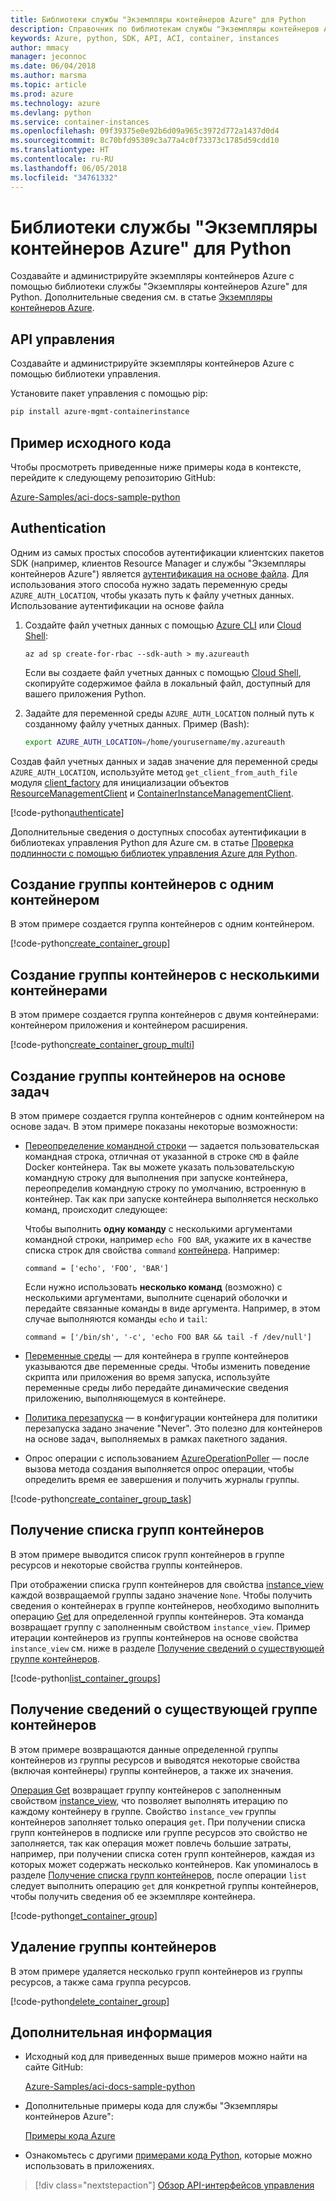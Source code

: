 ```yaml
---
title: Библиотеки службы "Экземпляры контейнеров Azure" для Python
description: Справочник по библиотекам службы "Экземпляры контейнеров Azure" для Python
keywords: Azure, python, SDK, API, ACI, container, instances
author: mmacy
manager: jeconnoc
ms.date: 06/04/2018
ms.author: marsma
ms.topic: article
ms.prod: azure
ms.technology: azure
ms.devlang: python
ms.service: container-instances
ms.openlocfilehash: 09f39375e0e92b6d09a965c3972d772a1437d0d4
ms.sourcegitcommit: 8c70bfd95309c3a77a4c0f73373c1785d59cdd10
ms.translationtype: HT
ms.contentlocale: ru-RU
ms.lasthandoff: 06/05/2018
ms.locfileid: "34761332"
---
```

# <a name="azure-container-instances-libraries-for-python"></a>Библиотеки службы "Экземпляры контейнеров Azure" для Python

Создавайте и администрируйте экземпляры контейнеров Azure с помощью библиотеки службы "Экземпляры контейнеров Azure" для Python. Дополнительные сведения см. в статье [Экземпляры контейнеров Azure](/azure/container-instances/container-instances-overview).

## <a name="management-apis"></a>API управления

Создавайте и администрируйте экземпляры контейнеров Azure с помощью библиотеки управления.

Установите пакет управления с помощью pip:

```bash
pip install azure-mgmt-containerinstance
```

## <a name="example-source"></a>Пример исходного кода

Чтобы просмотреть приведенные ниже примеры кода в контексте, перейдите к следующему репозиторию GitHub:

[Azure-Samples/aci-docs-sample-python](https://github.com/Azure-Samples/aci-docs-sample-python)

## <a name="authentication"></a>Authentication

Одним из самых простых способов аутентификации клиентских пакетов SDK (например, клиентов Resource Manager и службы "Экземпляры контейнеров Azure") является [аутентификация на основе файла](/python/azure/python-sdk-azure-authenticate#mgmt-auth-file). Для использования этого способа нужно задать переменную среды `AZURE_AUTH_LOCATION`, чтобы указать путь к файлу учетных данных. Использование аутентификации на основе файла

1. Создайте файл учетных данных с помощью [Azure CLI](/cli/azure) или [Cloud Shell](https://shell.azure.com/):

   `az ad sp create-for-rbac --sdk-auth > my.azureauth`

   Если вы создаете файл учетных данных с помощью [Cloud Shell](https://shell.azure.com/), скопируйте содержимое файла в локальный файл, доступный для вашего приложения Python.

2. Задайте для переменной среды `AZURE_AUTH_LOCATION` полный путь к созданному файлу учетных данных. Пример (Bash):

   ```bash
   export AZURE_AUTH_LOCATION=/home/yourusername/my.azureauth
   ```

Создав файл учетных данных и задав значение для переменной среды `AZURE_AUTH_LOCATION`, используйте метод `get_client_from_auth_file` модуля [client_factory][client_factory] для инициализации объектов [ResourceManagementClient][ResourceManagementClient] и [ContainerInstanceManagementClient][ContainerInstanceManagementClient].

<!-- SOURCE REPO: https://github.com/Azure-Samples/aci-docs-sample-python -->
[!code-python[authenticate](~/aci-docs-sample-python/src/aci_docs_sample.py#L45-L58 "Authenticate ACI and Resource Manager clients")]

Дополнительные сведения о доступных способах аутентификации в библиотеках управления Python для Azure см. в статье [Проверка подлинности с помощью библиотек управления Azure для Python](/python/azure/python-sdk-azure-authenticate).

## <a name="create-container-group---single-container"></a>Создание группы контейнеров с одним контейнером

В этом примере создается группа контейнеров с одним контейнером.

<!-- SOURCE REPO: https://github.com/Azure-Samples/aci-docs-sample-python -->
[!code-python[create_container_group](~/aci-docs-sample-python/src/aci_docs_sample.py#L94-L140 "Create single-container group")]

## <a name="create-container-group---multiple-containers"></a>Создание группы контейнеров с несколькими контейнерами

В этом примере создается группа контейнеров с двумя контейнерами: контейнером приложения и контейнером расширения.

<!-- SOURCE REPO: https://github.com/Azure-Samples/aci-docs-sample-python -->
[!code-python[create_container_group_multi](~/aci-docs-sample-python/src/aci_docs_sample.py#L143-L196 "Create multi-container group")]

## <a name="create-task-based-container-group"></a>Создание группы контейнеров на основе задач

В этом примере создается группа контейнеров с одним контейнером на основе задач. В этом примере показаны некоторые возможности:

* [Переопределение командной строки](/azure/container-instances/container-instances-restart-policy#command-line-override) — задается пользовательская командная строка, отличная от указанной в строке `CMD` в файле Docker контейнера. Так вы можете указать пользовательскую командную строку для выполнения при запуске контейнера, переопределив командную строку по умолчанию, встроенную в контейнер. Так как при запуске контейнера выполняется несколько команд, происходит следующее:

   Чтобы выполнить **одну команду** с несколькими аргументами командной строки, например `echo FOO BAR`, укажите их в качестве списка строк для свойства `command` [контейнера][Container]. Например: 

   `command = ['echo', 'FOO', 'BAR']`

   Если нужно использовать **несколько команд** (возможно) с несколькими аргументами, выполните сценарий оболочки и передайте связанные команды в виде аргумента. Например, в этом случае выполняются команды `echo` и `tail`:

   `command = ['/bin/sh', '-c', 'echo FOO BAR && tail -f /dev/null']`
* [Переменные среды](/azure/container-instances/container-instances-environment-variables) — для контейнера в группе контейнеров указываются две переменные среды. Чтобы изменить поведение скрипта или приложения во время запуска, используйте переменные среды либо передайте динамические сведения приложению, выполняющемуся в контейнере.
* [Политика перезапуска](/azure/container-instances/container-instances-restart-policy) — в конфигурации контейнера для политики перезапуска задано значение "Never". Это полезно для контейнеров на основе задач, выполняемых в рамках пакетного задания.
* Опрос операции с использованием [AzureOperationPoller][AzureOperationPoller] — после вызова метода создания выполняется опрос операции, чтобы определить время ее завершения и получить журналы группы.

<!-- SOURCE REPO: https://github.com/Azure-Samples/aci-docs-sample-python -->
[!code-python[create_container_group_task](~/aci-docs-sample-python/src/aci_docs_sample.py#L199-L275 "Run a task-based container")]

## <a name="list-container-groups"></a>Получение списка групп контейнеров

В этом примере выводится список групп контейнеров в группе ресурсов и некоторые свойства группы контейнеров.

При отображении списка групп контейнеров для свойства [instance_view][instance_view] каждой возвращаемой группы задано значение `None`. Чтобы получить сведения о контейнерах в группе контейнеров, необходимо выполнить операцию [Get][containergroupoperations_get] для определенной группы контейнеров. Эта команда возвращает группу с заполненным свойством `instance_view`. Пример итерации контейнеров из группы контейнеров на основе свойства `instance_view` см. ниже в разделе [Получение сведений о существующей группе контейнеров](#get-an-existing-container-group).

<!-- SOURCE REPO: https://github.com/Azure-Samples/aci-docs-sample-python -->
[!code-python[list_container_groups](~/aci-docs-sample-python/src/aci_docs_sample.py#L278-L292 "List container groups")]

## <a name="get-an-existing-container-group"></a>Получение сведений о существующей группе контейнеров

В этом примере возвращаются данные определенной группы контейнеров из группы ресурсов и выводятся некоторые свойства (включая контейнеры) группы контейнеров, а также их значения.

[Операция Get][containergroupoperations_get] возвращает группу контейнеров с заполненным свойством [instance_view][instance_view], что позволяет выполнять итерацию по каждому контейнеру в группе. Свойство `instance_vew` группы контейнеров заполняет только операция `get`. При получении списка групп контейнеров в подписке или группе ресурсов это свойство не заполняется, так как операция может повлечь большие затраты, например, при получении списка сотен групп контейнеров, каждая из которых может содержать несколько контейнеров. Как упоминалось в разделе [Получение списка групп контейнеров](#list-container-groups), после операции `list` следует выполнить операцию `get` для конкретной группы контейнеров, чтобы получить сведения об ее экземпляре контейнера.

<!-- SOURCE REPO: https://github.com/Azure-Samples/aci-docs-sample-python -->
[!code-python[get_container_group](~/aci-docs-sample-python/src/aci_docs_sample.py#L295-L324 "Get container group")]

## <a name="delete-a-container-group"></a>Удаление группы контейнеров

В этом примере удаляется несколько групп контейнеров из группы ресурсов, а также сама группа ресурсов.

<!-- SOURCE REPO: https://github.com/Azure-Samples/aci-docs-sample-python -->
[!code-python[delete_container_group](~/aci-docs-sample-python/src/aci_docs_sample.py#L83-L91 "Delete container groups and resource group")]

## <a name="next-steps"></a>Дополнительная информация

* Исходный код для приведенных выше примеров можно найти на сайте GitHub:

  [Azure-Samples/aci-docs-sample-python][aci-docs-sample-python]

* Дополнительные примеры кода для службы "Экземпляры контейнеров Azure":

  [Примеры кода Azure][samples-aci]

* Ознакомьтесь с другими [примерами кода Python][samples-python], которые можно использовать в приложениях.

> [!div class="nextstepaction"]
> [Обзор API-интерфейсов управления](/python/api/overview/azure/containerinstance/management)

<!-- LINKS - External -->
[aci-docs-sample-python]: https://github.com/Azure-Samples/aci-docs-sample-python
[samples-aci]: https://azure.microsoft.com/resources/samples/?sort=0&term=ACI
[samples-python]: https://azure.microsoft.com/resources/samples/?platform=python

<!-- TYPES -->
[AzureOperationPoller]: /python/api/msrestazure.azure_operation.AzureOperationPoller
[client_factory]: /python/api/azure.common.client_factory
[Container]: /python/api/azure.mgmt.containerinstance.models.container
[ContainerGroupInstanceView]: /python/api/azure.mgmt.containerinstance.models.containergrouppropertiesinstanceview
[containergroupoperations_get]: /python/api/azure.mgmt.containerinstance.operations.containergroupsoperations#get
[ContainerInstanceManagementClient]: /python/api/azure.mgmt.containerinstance.containerinstancemanagementclient
[instance_view]: /python/api/azure.mgmt.containerinstance.models.containergroup#variables
[ResourceManagementClient]: /python/api/azure.mgmt.resource.resources.resourcemanagementclient